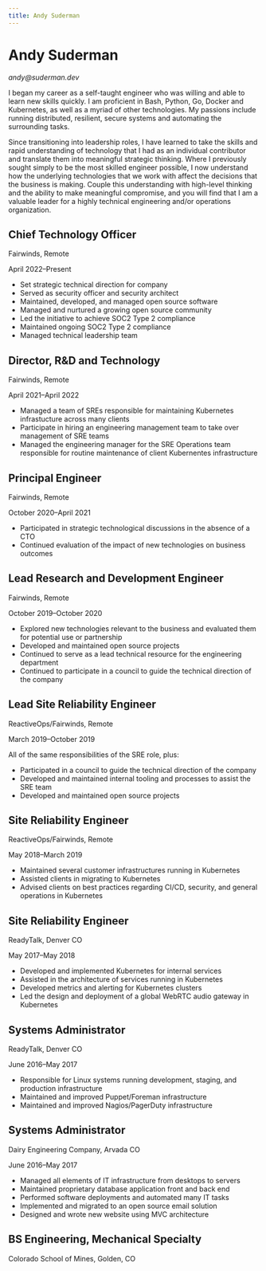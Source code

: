 ```yaml
---
title: Andy Suderman
---
```


# Andy Suderman

<address class="subheading">andy@suderman.dev</address>

I began my career as a self-taught engineer who was willing and able to learn
new skills quickly. I am proficient in Bash, Python, Go, Docker and Kubernetes,
as well as a myriad of other technologies. My passions include running
distributed, resilient, secure systems and automating the surrounding tasks.

Since transitioning into leadership roles, I have learned to take the skills and
rapid understanding of technology that I had as an individual contributor and
translate them into meaningful strategic thinking. Where I previously sought
simply to be the most skilled engineer possible, I now understand how the
underlying technologies that we work with affect the decisions that the business
is making. Couple this understanding with high-level thinking and the ability to
make meaningful compromise, and you will find that I am a valuable leader for a
highly technical engineering and/or operations organization.

## Chief Technology Officer

<p class="subheading">Fairwinds, Remote</p>
<p class="subheading">April 2022–Present</p>

- Set strategic technical direction for company
- Served as security officer and security architect
- Maintained, developed, and managed open source software
- Managed and nurtured a growing open source community
- Led the initiative to achieve SOC2 Type 2 compliance
- Maintained ongoing SOC2 Type 2 compliance
- Managed technical leadership team

## Director, R&D and Technology

<p class="subheading">Fairwinds, Remote</p>
<p class="subheading">April 2021–April 2022</p>

- Managed a team of SREs responsible for maintaining Kubernetes infrastucture
  across many clients
- Participate in hiring an engineering management team to take over management
  of SRE teams
- Managed the engineering manager for the SRE Operations team responsible for
  routine maintenance of client Kubernentes infrastructure

<div class="avoid-break">

## Principal Engineer

<p class="subheading">Fairwinds, Remote</p>
<p class="subheading">October 2020–April 2021</p>

- Participated in strategic technological discussions in the absence of a CTO
- Continued evaluation of the impact of new technologies on business outcomes

</div>

<div class="avoid-break">

## Lead Research and Development Engineer

<p class="subheading">Fairwinds, Remote</p>
<p class="subheading">October 2019–October 2020</p>

- Explored new technologies relevant to the business and evaluated them for
  potential use or partnership
- Developed and maintained open source projects
- Continued to serve as a lead technical resource for the engineering department
- Continued to participate in a council to guide the technical direction of the
  company

</div>

<div class="avoid-break">

## Lead Site Reliability Engineer

<p class="subheading">ReactiveOps/Fairwinds, Remote</p>
<p class="subheading">March 2019–October 2019</p>

All of the same responsibilities of the SRE role, plus:

- Participated in a council to guide the technical direction of the company
- Developed and maintained internal tooling and processes to assist the SRE team
- Developed and maintained open source projects

</div>
<div class="avoid-break">

## Site Reliability Engineer

<p class="subheading">ReactiveOps/Fairwinds, Remote</p>
<p class="subheading">May 2018–March 2019</p>

- Maintained several customer infrastructures running in Kubernetes
- Assisted clients in migrating to Kubernetes
- Advised clients on best practices regarding CI/CD, security, and general
  operations in Kubernetes

</div>
<div class="avoid-break">

## Site Reliability Engineer

<p class="subheading">ReadyTalk, Denver CO</p>
<p class="subheading">May 2017–May 2018</p>

- Developed and implemented Kubernetes for internal services
- Assisted in the architecture of services running in Kubernetes
- Developed metrics and alerting for Kubernetes clusters
- Led the design and deployment of a global WebRTC audio gateway in Kubernetes

</div>
<div class="avoid-break">

## Systems Administrator

<p class="subheading">ReadyTalk, Denver CO</p>
<p class="subheading">June 2016–May 2017</p>

- Responsible for Linux systems running development, staging, and production
  infrastructure
- Maintained and improved Puppet/Foreman infrastructure
- Maintained and improved Nagios/PagerDuty infrastructure

</div>
<div class="avoid-break">

## Systems Administrator

<p class="subheading">Dairy Engineering Company, Arvada CO​</p>
<p class="subheading">June 2016–May 2017</p>

- Managed all elements of IT infrastructure from desktops to servers
- Maintained proprietary database application front and back end
- Performed software deployments and automated many IT tasks
- Implemented and migrated to an open source email solution
- Designed and wrote new website using MVC architecture

</div>
<div class="avoid-break">

## BS Engineering, Mechanical Specialty

<p class="subheading">Colorado School of Mines, Golden, CO</p>
